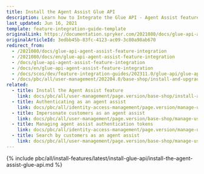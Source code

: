 ```yaml
---
title: Install the Agent Assist Glue API
description: Learn how to Integrate the Glue API - Agent Assist feature into your Spryker based project.
last_updated: Jun 16, 2021
template: feature-integration-guide-template
originalLink: https://documentation.spryker.com/2021080/docs/glue-api-agent-assist-feature-integration
originalArticleId: 3edbb45b-83fc-4123-ac09-3c80a98ab670
redirect_from:
  - /2021080/docs/glue-api-agent-assist-feature-integration
  - /2021080/docs/en/glue-api-agent-assist-feature-integration
  - /docs/glue-api-agent-assist-feature-integration
  - /docs/en/glue-api-agent-assist-feature-integration
  - /docs/scos/dev/feature-integration-guides/202311.0/glue-api/glue-api-agent-assist-feature-integration.html
  - /docs/pbc/all/user-management/202204.0/base-shop/install-and-upgrade/install-the-agent-assist-glue-api.html
related:
  - title: Install the Agent Assist feature
    link: docs/pbc/all/user-management/page.version/base-shop/install-and-upgrade/install-the-agent-assist-feature.html
  - title: Authenticating as an agent assist
    link: docs/pbc/all/identity-access-management/page.version/manage-using-glue-api/glue-api-authenticate-as-an-agent-assist.html
  - title: Impersonate customers as an agent assist
    link: docs/pbc/all/user-management/page.version/base-shop/manage-using-glue-api/glue-api-impersonate-customers-as-an-agent-assist.html
  - title: Managing agent assist authentication tokens
    link: docs/pbc/all/identity-access-management/page.version/manage-using-glue-api/glue-api-manage-agent-assist-authentication-tokens.html
  - title: Search by customers as an agent assist
    link: docs/pbc/all/user-management/page.version/base-shop/manage-using-glue-api/glue-api-search-by-customers-as-an-agent-assist.html
---
```


{% include pbc/all/install-features/latest/install-glue-api/install-the-agent-assist-glue-api.md %} <!-- To edit, see /_includes/pbc/all/install-features/202311.0/install-glue-api/install-the-agent-assist-glue-api.md -->
